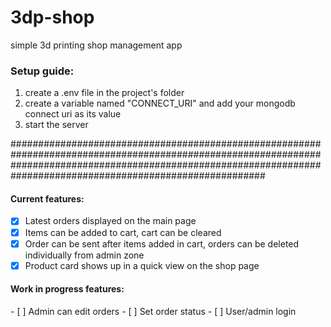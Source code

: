 # 3dp-shop
simple 3d printing shop management app


<h3>Setup guide:</h3>

1. create a .env file in the project's folder
2. create a variable named "CONNECT_URI" and add your mongodb connect uri as its value
3. start the server

######################################################################################################################################################################################################################
 
 <h4> Current features: </h4>    
 
- [x] Latest orders displayed on the main page
- [x] Items can be added to cart, cart can be cleared
- [x] Order can be sent after items added in cart, orders can be deleted individually from admin zone
- [x] Product card shows up in a quick view on the shop page

 <h4> Work in progress features: </h4>    
- [ ] Admin can edit orders
- [ ] Set order status
- [ ] User/admin login
